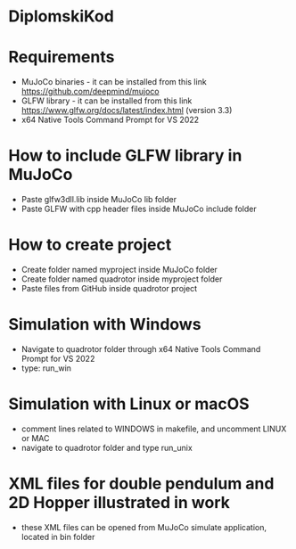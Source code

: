 # DiplomskiKod

# Requirements 
- MuJoCo binaries - it can be installed from this link https://github.com/deepmind/mujoco
- GLFW library - it can be installed from this link https://www.glfw.org/docs/latest/index.html (version 3.3)
- x64 Native Tools Command Prompt for VS 2022

# How to include GLFW library in MuJoCo 
- Paste glfw3dll.lib inside MuJoCo lib folder
- Paste GLFW with cpp header files inside MuJoCo include folder

# How to create project 
- Create folder named myproject inside MuJoCo folder
- Create folder named quadrotor inside myproject folder
- Paste files from GitHub inside quadrotor project

# Simulation with Windows 
- Navigate to quadrotor folder through x64 Native Tools Command Prompt for VS 2022
- type: run_win

# Simulation with Linux or macOS 
- comment lines related to WINDOWS in makefile, and uncomment LINUX or MAC
- navigate to quadrotor folder and type run_unix

# XML files for double pendulum and 2D Hopper illustrated in work
- these XML files can be opened from MuJoCo simulate application, located in bin folder


